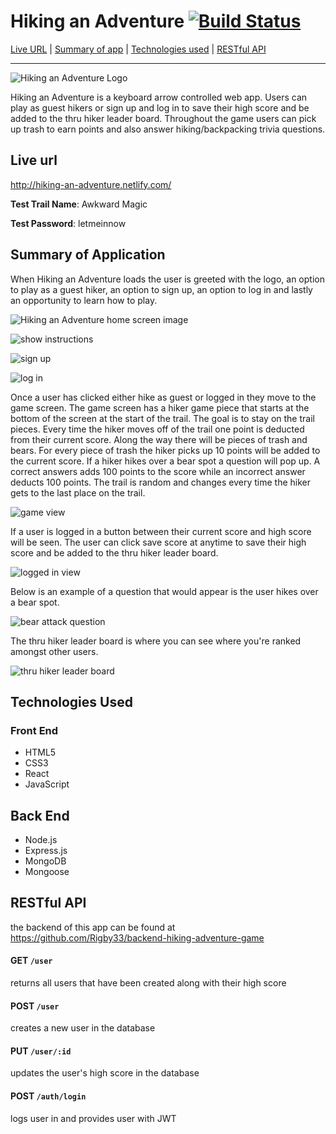 # Hiking an Adventure [![Build Status](https://travis-ci.org/Rigby33/hiking-adventure-game.svg?branch=master)](https://travis-ci.org/Rigby33/hiking-adventure-game)

[Live URL](#live-url) | [Summary of app](#summary-of-application) | [Technologies used](#technologies-used) | [RESTful API](#restful-api)
***

![Hiking an Adventure Logo](https://dl.dropbox.com/s/lun6188r6uki6k5/hiking-an-adventure-md.png)

Hiking an Adventure is a keyboard arrow controlled web app. Users can play as guest hikers or sign up and log in to save their high score and be added to the thru hiker leader board. Throughout the game users can pick up trash to earn points and also answer hiking/backpacking trivia questions.

## Live url

http://hiking-an-adventure.netlify.com/

**Test Trail Name**: Awkward Magic

**Test Password**: letmeinnow

## Summary of Application

When Hiking an Adventure loads the user is greeted with the logo, an option to play as a guest hiker, an option to sign up, an option to log in and lastly an opportunity to learn how to play.

![Hiking an Adventure home screen image](https://dl.dropbox.com/s/ou4dvn4d0ygts7w/home-screen.jpg)

![show instructions](https://dl.dropbox.com/s/rerpvjzdbiavbg2/home-loggedin-screen.jpg)

![sign up](https://dl.dropbox.com/s/vhqggnaobypfm5e/signup-screen.jpg)

![log in](https://dl.dropbox.com/s/mbd7nacdc89vmfl/login-screen.jpg)

Once a user has clicked either hike as guest or logged in they move to the game screen. The game screen has a hiker game piece that starts at the bottom of the screen at the start of the trail. The goal is to stay on the trail pieces. Every time the hiker moves off of the trail one point is deducted from their current score. Along the way there will be pieces of trash and bears. For every piece of trash the hiker picks up 10 points will be added to the current score. If a hiker hikes over a bear spot a question will pop up. A correct answers adds 100 points to the score while an incorrect answer deducts 100 points. The trail is random and changes every time the hiker gets to the last place on the trail.

![game view](https://dl.dropbox.com/s/37urpxpzxo6mye7/guest-screen.jpg)

If a user is logged in a button between their current score and high score will be seen. The user can click save score at anytime to save their high score and be added to the thru hiker leader board.

![logged in view](https://dl.dropbox.com/s/ixie0ccxq40darc/loggedinhike-screen.jpg)

Below is an example of a question that would appear is the user hikes over a bear spot.

![bear attack question](https://dl.dropbox.com/s/aij7pm1brdlypmg/bearattack-screen.jpg)

The thru hiker leader board is where you can see where you're ranked amongst other users.

![thru hiker leader board](https://dl.dropbox.com/s/8h6l9pqtp0nb5r8/thruhiker-screen.jpg)

## Technologies Used

### Front End
  - HTML5
  - CSS3
  - React
  - JavaScript

## Back End
  - Node.js
  - Express.js
  - MongoDB
  - Mongoose

## RESTful API

the backend of this app can be found at https://github.com/Rigby33/backend-hiking-adventure-game

#### GET `/user`
returns all users that have been created along with their high score

#### POST `/user`
creates a new user in the database 

#### PUT `/user/:id`
updates the user's high score in the database

#### POST `/auth/login`
logs user in and provides user with JWT
